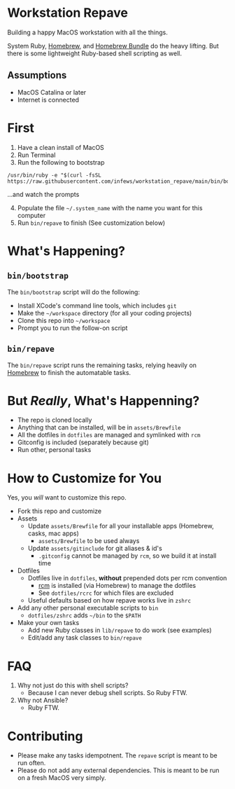 # Workstation Repave

Building a happy MacOS workstation with all the things.

System Ruby, [Homebrew][homebrew], and [Homebrew Bundle][homebrew_bundle] do the heavy lifting. But there is some lightweight Ruby-based shell scripting as well.

## Assumptions

- MacOS Catalina or later
- Internet is connected

# First

1. Have a clean install of MacOS
1. Run Terminal
1. Run the following to bootstrap

```shell script
/usr/bin/ruby -e "$(curl -fsSL https://raw.githubusercontent.com/infews/workstation_repave/main/bin/bootstrap)"
```
...and watch the prompts

4. Populate the file `~/.system_name` with the name you want for this computer 
5. Run `bin/repave` to finish (See customization below)

# What's Happening?

## `bin/bootstrap`

The `bin/bootstrap` script will do the following:
- Install XCode's command line tools, which includes `git`
- Make the `~/workspace` directory (for all your coding projects)
- Clone this repo into `~/workspace`
- Prompt you to run the follow-on script

## `bin/repave`

The `bin/repave` script runs the remaining tasks, relying heavily on [Homebrew][homebrew] to finish the automatable tasks.

# But _Really_, What's Happenning?

- The repo is cloned locally
- Anything that can be installed, will be in `assets/Brewfile`
- All the dotfiles in `dotfiles` are managed and symlinked with `rcm`
- Gitconfig is included (separately because git)
- Run other, personal tasks

# How to Customize for You

Yes, you _*will*_ want to customize this repo. 

- Fork this repo and customize
- Assets
  - Update `assets/Brewfile` for all your installable apps (Homebrew, casks, mac apps)
    - `assets/Brewfile` to be used always
  - Update `assets/gitinclude` for git aliases & id's
    - `.gitconfig` cannot be managed by `rcm`, so we build it at install time
- Dotfiles
  - Dotfiles live in `dotfiles`, **without** prepended dots per rcm convention
    - [rcm][rcm] is installed (via Homebrew) to manage the dotfiles
    - See `dotfiles/rcrc` for which files are excluded
  - Useful defaults based on how repave works live in `zshrc`
- Add any other personal executable scripts to `bin`
  - `dotfiles/zshrc` adds `~/bin` to the `$PATH`
- Make your own tasks
  - Add new Ruby classes in `lib/repave` to do work (see examples)
  - Edit/add any task classes to `bin/repave`

# FAQ

1. Why not just do this with shell scripts?
   - Because I can never debug shell scripts. So Ruby FTW.
2. Why not Ansible?
   - Ruby FTW. 

# Contributing

- Please make any tasks idempotnent. The `repave` script is meant to be run often.
- Please do not add any external dependencies. This is meant to be run on a fresh MacOS very simply.

[homebrew]: https://brew.sh/
[homebrew_bundle]: https://github.com/Homebrew/homebrew-bundle
[rcm]: https://github.com/thoughtbot/rcm
